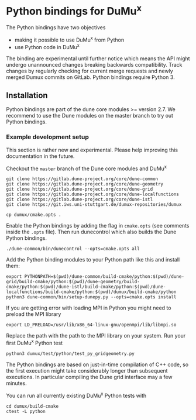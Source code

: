 # Python bindings for DuMu<sup>x</sup>

The Python bindings have two objectives
* making it possible to use DuMu<sup>x</sup> from Python
* use Python code in DuMu<sup>x</sup>

The binding are experimental until further notice which means
the API might undergo unannounced changes breaking backwards
compatibility. Track changes by regularly checking for current merge requests
and newly merged Dumux commits on GitLab. Python bindings require Python 3.

##  Installation

Python bindings are part of the dune core modules >= version 2.7.
We recommend to use the Dune modules on the master branch to try out
Python bindings.

### Example development setup

This section is rather new and experimental. Please help improving
this documentation in the future.

Checkout the `master` branch of the Dune core modules and DuMu<sup>x</sup>

```
git clone https://gitlab.dune-project.org/core/dune-common
git clone https://gitlab.dune-project.org/core/dune-geometry
git clone https://gitlab.dune-project.org/core/dune-grid
git clone https://gitlab.dune-project.org/core/dune-localfunctions
git clone https://gitlab.dune-project.org/core/dune-istl
git clone https://git.iws.uni-stuttgart.de/dumux-repositories/dumux

cp dumux/cmake.opts .
```

Enable the Python bindings by adding the flag in `cmake.opts` (see comments inside the `.opts` file).
Then run dunecontrol which also builds the Dune Python bindings.

```
./dune-common/bin/dunecontrol --opts=cmake.opts all
```

Add the Python binding modules to your Python path like this and install them:

```
export PYTHONPATH=$(pwd)/dune-common/build-cmake/python:$(pwd)/dune-grid/build-cmake/python:$(pwd)/dune-geometry/build-cmake/python:$(pwd)/dune-istl/build-cmake/python:$(pwd)/dune-localfunctions/build-cmake/python:$(pwd)/dumux/build-cmake/python
python3 dune-common/bin/setup-dunepy.py --opts=cmake.opts install
```

If you are getting error with loading MPI in Python you might need to preload the MPI library

```
export LD_PRELOAD=/usr/lib/x86_64-linux-gnu/openmpi/lib/libmpi.so
```

Replace the path with the path to the MPI library on your system.
Run your first DuMu<sup>x</sup> Python test

```
python3 dumux/test/python/test_py_gridgeometry.py
```

The Python bindings are based on just-in-time compilation of C++ code,
so the first execution might take considerably longer than subsequent executions.
In particular compiling the Dune grid interface may a few minutes.

You can run all currently existing DuMu<sup>x</sup> Python tests with
```
cd dumux/build-cmake
ctest -L python
```
